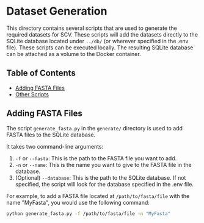 # Dataset Generation

This directory contains several scripts that are used to generate the required datasets for SCV.
These scripts will add the datasets directly to the SQLite database located under `../db/` (or wherever specified in the .env file).
These scripts can be executed locally. The resulting SQLite database can be attached as a volume to the Docker container.

## Table of Contents
- [Adding FASTA Files](#adding-fasta-files)
- [Other Scripts](#other-scripts)

## Adding FASTA Files

The script `generate_fasta.py` in the `generate/` directory is used to add FASTA files to the SQLite database. 

It takes two command-line arguments:

1. `-f` or `--fasta`: This is the path to the FASTA file you want to add.
2. `-n` or `--name`: This is the name you want to give to the FASTA file in the database.
3. (Optional) `--database`: This is the path to the SQLite database. If not specified, the script will look for the database specified in the .env file.

For example, to add a FASTA file located at `/path/to/fasta/file` with the name "MyFasta", you would use the following command:

```bash
python generate_fasta.py -f /path/to/fasta/file -n "MyFasta"
